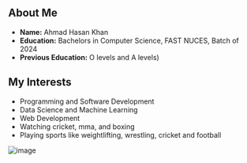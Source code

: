 ## About Me

- **Name:** Ahmad Hasan Khan
- **Education:** Bachelors in Computer Science, FAST NUCES, Batch of 2024
- **Previous Education:** O levels and A levels)

## My Interests

- Programming and Software Development
- Data Science and Machine Learning
- Web Development
- Watching cricket, mma, and boxing
- Playing sports like weightlifting, wrestling, cricket and football


![image](https://github.com/user-attachments/assets/e2db8cfa-7996-416e-a3a3-817eab12500b)
